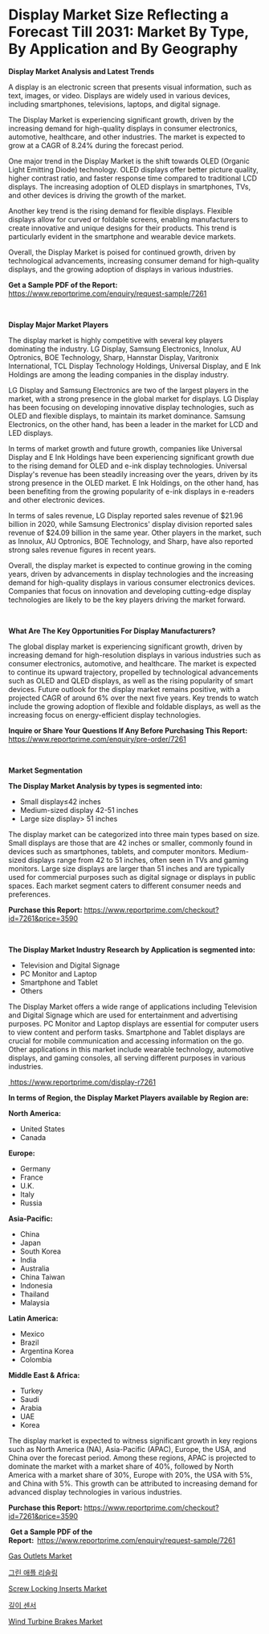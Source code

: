 <p><h1>Display Market Size Reflecting a Forecast Till 2031: Market By Type, By Application and By Geography</h1></p><p><strong>Display Market Analysis and Latest Trends</strong></p>
<p><p>A display is an electronic screen that presents visual information, such as text, images, or video. Displays are widely used in various devices, including smartphones, televisions, laptops, and digital signage.</p><p>The Display Market is experiencing significant growth, driven by the increasing demand for high-quality displays in consumer electronics, automotive, healthcare, and other industries. The market is expected to grow at a CAGR of 8.24% during the forecast period.</p><p>One major trend in the Display Market is the shift towards OLED (Organic Light Emitting Diode) technology. OLED displays offer better picture quality, higher contrast ratio, and faster response time compared to traditional LCD displays. The increasing adoption of OLED displays in smartphones, TVs, and other devices is driving the growth of the market.</p><p>Another key trend is the rising demand for flexible displays. Flexible displays allow for curved or foldable screens, enabling manufacturers to create innovative and unique designs for their products. This trend is particularly evident in the smartphone and wearable device markets.</p><p>Overall, the Display Market is poised for continued growth, driven by technological advancements, increasing consumer demand for high-quality displays, and the growing adoption of displays in various industries.</p></p>
<p><strong>Get a Sample PDF of the Report:&nbsp;</strong> <a href="https://www.reportprime.com/enquiry/request-sample/7261">https://www.reportprime.com/enquiry/request-sample/7261</a></p>
<p>&nbsp;</p>
<p><strong>Display Major Market Players</strong></p>
<p><p>The display market is highly competitive with several key players dominating the industry. LG Display, Samsung Electronics, Innolux, AU Optronics, BOE Technology, Sharp, Hannstar Display, Varitronix International, TCL Display Technology Holdings, Universal Display, and E Ink Holdings are among the leading companies in the display industry.</p><p>LG Display and Samsung Electronics are two of the largest players in the market, with a strong presence in the global market for displays. LG Display has been focusing on developing innovative display technologies, such as OLED and flexible displays, to maintain its market dominance. Samsung Electronics, on the other hand, has been a leader in the market for LCD and LED displays.</p><p>In terms of market growth and future growth, companies like Universal Display and E Ink Holdings have been experiencing significant growth due to the rising demand for OLED and e-ink display technologies. Universal Display's revenue has been steadily increasing over the years, driven by its strong presence in the OLED market. E Ink Holdings, on the other hand, has been benefiting from the growing popularity of e-ink displays in e-readers and other electronic devices.</p><p>In terms of sales revenue, LG Display reported sales revenue of $21.96 billion in 2020, while Samsung Electronics' display division reported sales revenue of $24.09 billion in the same year. Other players in the market, such as Innolux, AU Optronics, BOE Technology, and Sharp, have also reported strong sales revenue figures in recent years.</p><p>Overall, the display market is expected to continue growing in the coming years, driven by advancements in display technologies and the increasing demand for high-quality displays in various consumer electronics devices. Companies that focus on innovation and developing cutting-edge display technologies are likely to be the key players driving the market forward.</p></p>
<p>&nbsp;</p>
<p><strong>What Are The Key Opportunities For Display Manufacturers?</strong></p>
<p><p>The global display market is experiencing significant growth, driven by increasing demand for high-resolution displays in various industries such as consumer electronics, automotive, and healthcare. The market is expected to continue its upward trajectory, propelled by technological advancements such as OLED and QLED displays, as well as the rising popularity of smart devices. Future outlook for the display market remains positive, with a projected CAGR of around 6% over the next five years. Key trends to watch include the growing adoption of flexible and foldable displays, as well as the increasing focus on energy-efficient display technologies.</p></p>
<p><strong>Inquire or Share Your Questions If Any Before Purchasing This Report:</strong> <a href="https://www.reportprime.com/enquiry/pre-order/7261">https://www.reportprime.com/enquiry/pre-order/7261</a></p>
<p>&nbsp;</p>
<p><strong>Market Segmentation</strong></p>
<p><strong>The Display Market Analysis by types is segmented into:</strong></p>
<p><ul><li>Small display≤42 inches</li><li>Medium-sized display 42-51 inches</li><li>Large size display> 51 inches</li></ul></p>
<p><p>The display market can be categorized into three main types based on size. Small displays are those that are 42 inches or smaller, commonly found in devices such as smartphones, tablets, and computer monitors. Medium-sized displays range from 42 to 51 inches, often seen in TVs and gaming monitors. Large size displays are larger than 51 inches and are typically used for commercial purposes such as digital signage or displays in public spaces. Each market segment caters to different consumer needs and preferences.</p></p>
<p><strong>Purchase this Report:&nbsp;</strong><a href="https://www.reportprime.com/checkout?id=7261&price=3590">https://www.reportprime.com/checkout?id=7261&price=3590</a></p>
<p>&nbsp;</p>
<p><strong>The Display Market Industry Research by Application is segmented into:</strong></p>
<p><ul><li>Television and Digital Signage</li><li>PC Monitor and Laptop</li><li>Smartphone and Tablet</li><li>Others</li></ul></p>
<p><p>The Display Market offers a wide range of applications including Television and Digital Signage which are used for entertainment and advertising purposes. PC Monitor and Laptop displays are essential for computer users to view content and perform tasks. Smartphone and Tablet displays are crucial for mobile communication and accessing information on the go. Other applications in this market include wearable technology, automotive displays, and gaming consoles, all serving different purposes in various industries.</p></p>
<p><a href="https://www.reportprime.com/display-r7261">&nbsp;https://www.reportprime.com/display-r7261</a></p>
<p><strong>In terms of Region, the Display Market Players available by Region are:</strong></p>
<p>
    <p> <strong> North America: </strong>
        <ul>
            <li>United States</li>
            <li>Canada</li>
        </ul>
        </p> 
    <p> <strong> Europe: </strong>
        <ul>
            <li>Germany</li>
            <li>France</li>
            <li>U.K.</li>
            <li>Italy</li>
            <li>Russia</li>
        </ul>
        </p> 
    <p> <strong> Asia-Pacific: </strong>
        <ul>
            <li>China</li>
            <li>Japan</li>
            <li>South Korea</li>
            <li>India</li>
            <li>Australia</li>
            <li>China Taiwan</li>
            <li>Indonesia</li>
            <li>Thailand</li>
            <li>Malaysia</li>
        </ul>
        </p> 
    <p> <strong> Latin America: </strong>
        <ul>
            <li>Mexico</li>
            <li>Brazil</li>
            <li>Argentina Korea</li>
            <li>Colombia</li>
        </ul>
        </p> 
    <p> <strong> Middle East & Africa: </strong>
        <ul>
            <li>Turkey</li>
            <li>Saudi</li>
            <li>Arabia</li>
            <li>UAE</li>
            <li>Korea</li>
        </ul>
    </p>
    </p>
<p><p>The display market is expected to witness significant growth in key regions such as North America (NA), Asia-Pacific (APAC), Europe, the USA, and China over the forecast period. Among these regions, APAC is projected to dominate the market with a market share of 40%, followed by North America with a market share of 30%, Europe with 20%, the USA with 5%, and China with 5%. This growth can be attributed to increasing demand for advanced display technologies in various industries.</p></p>
<p><strong>Purchase this Report: </strong><a href="https://www.reportprime.com/checkout?id=7261&price=3590">https://www.reportprime.com/checkout?id=7261&price=3590</a></p>
<p>&nbsp;<strong>Get a Sample PDF of the Report:&nbsp;&nbsp;</strong><a href="https://www.reportprime.com/enquiry/request-sample/7261">https://www.reportprime.com/enquiry/request-sample/7261</a></p>
<p><strong></strong></p>
<p><p><a href="https://github.com/Glendatilghmankmgz0rbhwpy/Market-Research-Report-List-3/blob/main/gas-outlets-market.md">Gas Outlets Market</a></p><p><a href="https://github.com/fernandotryO5lson96765/Market-Research-Report-List-2/blob/main/512716968244.md">그린 애플 리슬링</a></p><p><a href="https://issuu.com/reportprime-2/docs/screw-locking-inserts-market-size-2030.pptx">Screw Locking Inserts Market</a></p><p><a href="https://github.com/CliftonFisher9067/Market-Research-Report-List-2/blob/main/260838568194.md">깊이 센서</a></p><p><a href="https://github.com/dx0328/Market-Research-Report-List-3/blob/main/wind-turbine-brakes-market.md">Wind Turbine Brakes Market</a></p></p>